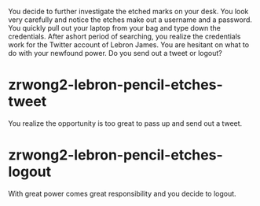 You decide to further investigate the etched marks on your desk. You look very carefully and notice the etches make out a username and a password. You quickly pull out your laptop from your bag and type down the credentials. After ashort period of searching, you realize the credentials work for the Twitter account of Lebron James. You are hesitant on what to do with your newfound power. Do you send out a tweet or logout?
# zrwong2-lebron-pencil-etches-tweet
You realize the opportunity is too great to pass up and send out a tweet.
# zrwong2-lebron-pencil-etches-logout
With great power comes great responsibility and you decide to logout.
